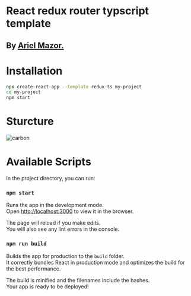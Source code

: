 # React redux router typscript template

## By [Ariel Mazor.](https://github.com/arielmazor)

# Installation

```zsh
npx create-react-app --template redux-ts my-project
cd my-project
npm start
```

# Sturcture

![carbon](https://user-images.githubusercontent.com/64742335/154989856-fd7c2e05-a5bc-4618-8091-8eb1018215d4.svg)

# Available Scripts

In the project directory, you can run:

### `npm start`

Runs the app in the development mode.\
Open [http://localhost:3000](http://localhost:3000) to view it in the browser.

The page will reload if you make edits.\
You will also see any lint errors in the console.

### `npm run build`

Builds the app for production to the `build` folder.\
It correctly bundles React in production mode and optimizes the build for the best performance.

The build is minified and the filenames include the hashes.\
Your app is ready to be deployed!
